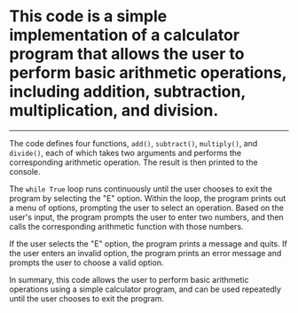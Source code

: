 # This code is a simple implementation of a calculator program that allows the user to perform basic arithmetic operations, including addition, subtraction, multiplication, and division.
---
The code defines four functions, `add()`, `subtract()`, `multiply()`, and `divide()`, each of which takes two arguments and performs the corresponding arithmetic operation. The result is then printed to the console.

The `while True` loop runs continuously until the user chooses to exit the program by selecting the "E" option. Within the loop, the program prints out a menu of options, prompting the user to select an operation. Based on the user's input, the program prompts the user to enter two numbers, and then calls the corresponding arithmetic function with those numbers.

If the user selects the "E" option, the program prints a message and quits. If the user enters an invalid option, the program prints an error message and prompts the user to choose a valid option.

In summary, this code allows the user to perform basic arithmetic operations using a simple calculator program, and can be used repeatedly until the user chooses to exit the program.
